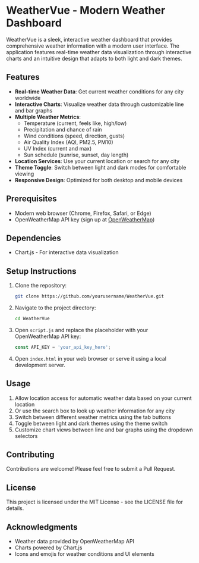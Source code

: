 # WeatherVue - Modern Weather Dashboard

WeatherVue is a sleek, interactive weather dashboard that provides comprehensive weather information with a modern user interface. The application features real-time weather data visualization through interactive charts and an intuitive design that adapts to both light and dark themes.

## Features

- **Real-time Weather Data**: Get current weather conditions for any city worldwide
- **Interactive Charts**: Visualize weather data through customizable line and bar graphs
- **Multiple Weather Metrics**:
  - Temperature (current, feels like, high/low)
  - Precipitation and chance of rain
  - Wind conditions (speed, direction, gusts)
  - Air Quality Index (AQI, PM2.5, PM10)
  - UV Index (current and max)
  - Sun schedule (sunrise, sunset, day length)
- **Location Services**: Use your current location or search for any city
- **Theme Toggle**: Switch between light and dark modes for comfortable viewing
- **Responsive Design**: Optimized for both desktop and mobile devices

## Prerequisites

- Modern web browser (Chrome, Firefox, Safari, or Edge)
- OpenWeatherMap API key (sign up at [OpenWeatherMap](https://openweathermap.org/api))

## Dependencies

- Chart.js - For interactive data visualization

## Setup Instructions

1. Clone the repository:
   ```bash
   git clone https://github.com/yourusername/WeatherVue.git
   ```

2. Navigate to the project directory:
   ```bash
   cd WeatherVue
   ```

3. Open `script.js` and replace the placeholder with your OpenWeatherMap API key:
   ```javascript
   const API_KEY = 'your_api_key_here';
   ```

4. Open `index.html` in your web browser or serve it using a local development server.

## Usage

1. Allow location access for automatic weather data based on your current location
2. Or use the search box to look up weather information for any city
3. Switch between different weather metrics using the tab buttons
4. Toggle between light and dark themes using the theme switch
5. Customize chart views between line and bar graphs using the dropdown selectors

## Contributing

Contributions are welcome! Please feel free to submit a Pull Request.

## License

This project is licensed under the MIT License - see the LICENSE file for details.

## Acknowledgments

- Weather data provided by OpenWeatherMap API
- Charts powered by Chart.js
- Icons and emojis for weather conditions and UI elements